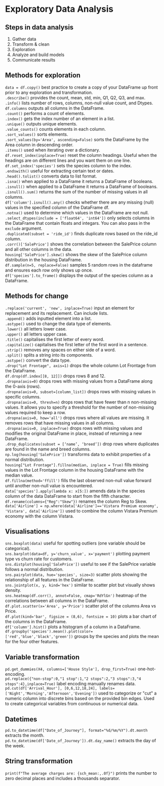 # Exploratory Data Analysis  

## Steps in data analysis  
1.	Gather data  
2.	Transform & clean  
3.	Exploration  
4.	Analyze and build models  
5.	Communicate results  

## Methods for exploration  
`data = df.copy()` best practice to create a copy of your DataFrame up front prior to any exploration and transformation.  
`.describe()` provides the count, mean, std, min, Q1, Q2, Q3, and max.  
`.info()` lists number of rows, columns, non-null value count, and Dtypes.  
`df.columns` outputs all columns in the DataFrame.  
`.count()` performs a count of elements.  
`.index()` gets the index number of an element in a list.  
`.unique()` outputs unique elements.  
`.value_counts()` counts elements in each column.  
`.sort_values()` sorts elements.  
`.sort_values(by='Area', ascending=False)` sorts the DataFrame by the Area column in descending order.  
`.items()` used when iterating over a dictionary.  
`df.reset_index(inplace=True)` reset the column headings. Useful when the headings are on different lines and you want them on one line.  
`df.set_index('species')` sets the species column to the index.  
`.endswith()` useful for extracting certain text or dates.  
`.head().tolist()` converts data to list format.  
`.isna()` when applied to a DataFrame it returns a DataFrame of booleans.  
`.isnull()` when applied to a DataFrame it returns a DataFrame of booleans.  
`.isnull().sum()` returns the sum of the number of missing values in all columns.  
`df['column'].isnull().any()` checks whether there are any missing (null) values in the specified column of the DataFrame df.  
`.notna()` used to determine which values in the DataFrame are not null.  
`.select_dtypes(include = ['float64', 'int64'])` only selects columns in the DataFrame that contain floats and integars. You can also pass in the `exclude` argument.  
`.duplicated(subset = 'ride_id')` finds duplicate rows based on the ride_id column.  
`.corr()['SalePrice']` shows the correlation between the SalePrice column and all other columns in the data.  
`housing['SalePrice'].skew()` shows the skew of the SalePrice column distribution in the housing DataFrame.  
`df.sample(n=5, replace=False)` samples 5 random rows in the dataframe and ensures each row only shows up once.  
`df['species'].to_frame()` displays the output of the species column as a DataFrame.  

## Methods for change  
`.replace('current', 'new', inplace=True)` input an element for replacement and its replacement. Can include lists.  
`.append()` adds inputted element into a list.  
`.astype()` used to change the data type of elements.  
`.lower()` all letters lower case.  
`.upper()` all letters upper case.  
`.title()` capitalises the first letter of every word.  
`.capitalize()` capitalises the first letter of the first word in a sentence.  
`.strip()` removes any spaces on either side of a word.  
`.split()` splits a string into its components.  
`.astype()` convert the data type.  
`.drop("Lot Frontage", axis=1)` drops the whole column Lot Frontage from the DataFrame.  
`df.drop(df.index[[8, 12]])` drops rows 8 and 12.  
`.dropna(axis=0)` drops rows with missing values from a DataFrame along the 0-axis (rows).  
`.dropna(axis=0, subset=[column_list])` drops rows with missing values in specific columns.  
`.dropna(axis=0, thresh=n)` drops rows that have fewer than n non-missing values. It allows you to specify a threshold for the number of non-missing values required to keep a row.  
`.dropna(axis=0, how='all')` drops rows where all values are missing. It removes rows that have missing values in all columns.  
`.dropna(axis=0, inplace=True)` drops rows with missing values and modifies the original DataFrame in place, instead of returning a new DataFrame.  
`.drop_duplicates(subset = [‘name’, ‘breed’])` drop rows where duplicates are found in the name and breed columns.  
`np.log(housing['SalePrice'])` transforms data to exhibit properties of a normal distribution.  
`housing["Lot Frontage"].fillna(median, inplace = True)` fills missing values in the Lot Frontage column in the housing DataFrame with the median value.  
`df.fillna(method='ffill')` fills the last observed non-null value forward until another non-null value is encountered.  
`data['species'].apply(lambda x: x[5:])` amends data in the species column of the data DataFrame to start from the fifth character.  
`df.rename(columns={"Reg":"Skew"})` renames the column Reg to Skew.  
`data['Airline'] = np.where(data['Airline']=='Vistara Premium economy', 'Vistara', data['Airline'])` used to combine the column Vistara Premium economy with the column Vistara.   

## Visualisations  
`sns.boxplot(data)` useful for spotting outliers (one variable should be categorical).  
`sns.barplot(data=df, y='churn_value', x='payment')` plotting payment type vs churn rate for customers.  
`sns.distplot(housing['SalePrice'])` useful to see if the SalePrice variable follows a normal distribution.  
`sns.pairplot(data, hue='species', size=3)` scatter plots showing the relationship of all features in the DataFrame.  
`sns.jointplot(x, y, kind='hex')` similar to scatter plot but visually shows density.  
`sns.heatmap(df.corr(), annot=False, cmap='RdYlGn')` heatmap of the correlations between all columns in the DataFrame.  
`df.plot.scatter(x='Area', y='Price')` scatter plot of the columns Area vs Price.  
`df.plot(kind='bar', figsize = (8,6), fontsize = 10)` plots a bar chart of the columns in the DataFrame.  
`df['column'].hist()` plots a histogram of a column in a DataFrame.  
`df.groupby('species').mean().plot(color=['red','blue','black','green'])` groups by the species and plots the mean for the four other features.  

## Variable transformation  
`pd.get_dummies(X4, columns=['House Style'], drop_first=True)` one-hot-encoding.  
`pd.replace({"non-stop":0,"1 stop":1,"2 stops":2,"3 stops":3,"4 stops":4},inplace=True)` label encoding manually renames data.  
`pd.cut(df['Arrival_Hour'], [0,6,12,18,24], labels=['Night','Morning','Afternoon','Evening'])` used to categorize or "cut" a numeric column into discrete bins based on the provided bin edges. Used to create categorical variables from continuous or numerical data.  

## Datetimes  
`pd.to_datetime(df["Date_of_Journey"], format="%d/%m/%Y").dt.month` extracts the month.  
`pd.to_datetime(df['Date_of_Journey']).dt.day_name()` extracts the day of the week.  

## String transformation  
`print(f"The average charges are: {sch_mean:,.0f}")` prints the number to zero decimal places and includes a thousands separator.  